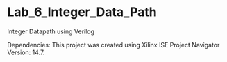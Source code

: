 # Lab_6_Integer_Data_Path
Integer Datapath using Verilog

Dependencies: This project was created using Xilinx ISE Project Navigator Version: 14.7.
